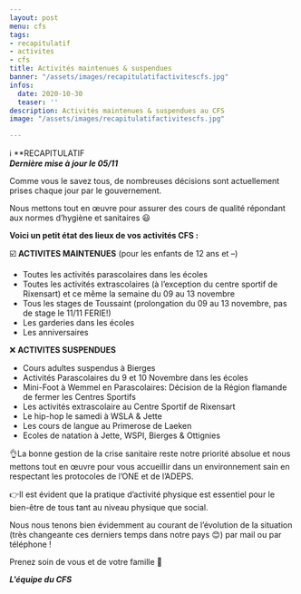 ```yaml
---
layout: post
menu: cfs
tags:
- recapitulatif
- activites
- cfs
title: Activités maintenues & suspendues
banner: "/assets/images/recapitulatifactivitescfs.jpg"
infos:
  date: 2020-10-30
  teaser: ''
description: Activités maintenues & suspendues au CFS
image: "/assets/images/recapitulatifactivitescfs.jpg"

---
```

ℹ️ **RECAPITULATIF  
**_Dernière mise à jour le 05/11_**

Comme vous le savez tous, de nombreuses décisions sont actuellement prises chaque jour par le gouvernement.

Nous mettons tout en œuvre pour assurer des cours de qualité répondant aux normes d’hygiène et sanitaires 😃

**Voici un petit état des lieux de vos activités CFS :**

☑️ **ACTIVITES MAINTENUES** (pour les enfants de 12 ans et –)

* Toutes les activités parascolaires dans les écoles
* Toutes les activités extrascolaires (à l’exception du centre sportif de Rixensart) et ce même la semaine du 09 au 13 novembre
* Tous les stages de Toussaint (prolongation du 09 au 13 novembre, pas de stage le 11/11 FERIE!)
* Les garderies dans les écoles
* Les anniversaires

❌ **ACTIVITES SUSPENDUES**

* Cours adultes suspendus à Bierges
* Activités Parascolaires du 9 et 10 Novembre dans les écoles
* Mini-Foot à Wemmel en Parascolaires: Décision de la Région flamande de fermer les Centres Sportifs
* Les activités extrascolaire au Centre Sportif de Rixensart
* Le hip-hop le samedi à WSLA & Jette
* Les cours de langue au Primerose de Laeken
* Ecoles de natation à Jette, WSPI, Bierges & Ottignies

👌La bonne gestion de la crise sanitaire reste notre priorité absolue et nous mettons tout en œuvre pour vous accueillir dans un environnement sain en respectant les protocoles de l’ONE et de l’ADEPS.

👉Il est évident que la pratique d’activité physique est essentiel pour le bien-être de tous tant au niveau physique que social.

Nous nous tenons bien évidemment au courant de l’évolution de la situation (très changeante ces derniers temps dans notre pays 😊) par mail ou par téléphone !

Prenez soin de vous et de votre famille 🥰

**_L'équipe du CFS_**